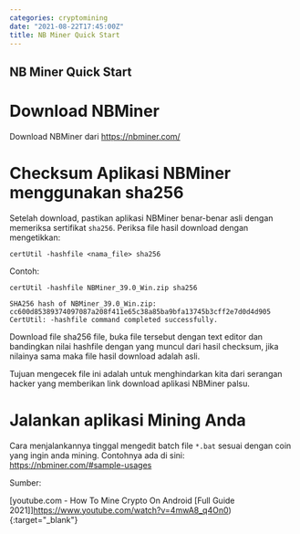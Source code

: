 ```yaml
---
categories: cryptomining
date: "2021-08-22T17:45:00Z"
title: NB Miner Quick Start
---
```


## NB Miner Quick Start

# Download NBMiner
Download NBMiner dari https://nbminer.com/

# Checksum Aplikasi NBMiner menggunakan sha256
Setelah download, pastikan aplikasi NBMiner benar-benar asli dengan memeriksa sertifikat `sha256`. Periksa file hasil download dengan mengetikkan:
```
certUtil -hashfile <nama_file> sha256
```
Contoh:
```
certUtil -hashfile NBMiner_39.0_Win.zip sha256

SHA256 hash of NBMiner_39.0_Win.zip:                                                                                    
cc600d85389374097087a208f411e65c38a85ba9bfa13745b3cff2e7d0d4d905                                                        
CertUtil: -hashfile command completed successfully.  
```
Download file sha256 file, buka file tersebut dengan text editor dan bandingkan nilai hashfile dengan yang muncul dari hasil checksum, jika nilainya sama maka file hasil download adalah asli.

Tujuan mengecek file ini adalah untuk menghindarkan kita dari serangan hacker yang memberikan link download aplikasi NBMiner palsu.

# Jalankan aplikasi Mining Anda

Cara menjalankannya tinggal mengedit batch file `*.bat` sesuai dengan coin yang ingin anda mining. Contohnya ada di sini: https://nbminer.com/#sample-usages

Sumber:

[youtube.com - How To Mine Crypto On Android [Full Guide 2021]]https://www.youtube.com/watch?v=4mwA8_q4On0){:target="_blank"} 

